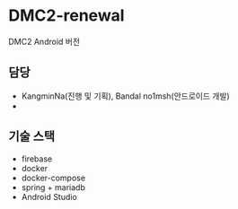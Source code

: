 # DMC2-renewal
DMC2 Android 버전

## 담당
- KangminNa(진행 및 기획), Bandal no1msh(안드로이드 개발)
- 
## 기술 스택
- firebase
- docker
- docker-compose
- spring + mariadb
- Android Studio
  
